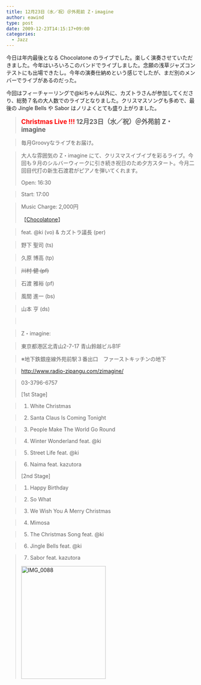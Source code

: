 ```yaml
---
title: 12月23日（水／祝）＠外苑前 Z・imagine
author: eawind
type: post
date: 2009-12-23T14:15:17+09:00
categories:
  - Jazz
---
```

今日は年内最後となる Chocolatone のライブでした。楽しく演奏させていただきました。今年はいろいろこのバンドでライブしました。念願の浅草ジャズコンテストにも出場できたし。今年の演奏仕納めという感じでしたが、まだ別のメンバーでライブがあるのだった。

今回はフィーチャーリングで@kiちゃん以外に、カズトラさんが参加してくださり、総勢７名の大人数でのライブとなりました。クリスマスソングも多めで、最後の Jingle Bells や Sabor はノリよくとても盛り上がりました。

> **<big><strong><span style="color: #ff0000;">Christmas Live !!!</span></strong> 12月23日（水／祝）＠外苑前 Z・imagine</big>**

> 毎月Groovyなライブをお届け。

> 大人な雰囲気の Z・imagine にて、クリスマスイブイブを彩るライブ。今回も９月のシルバーウィークに引き続き祝日のため夕方スタート。今月二回目代打の新生石渡君がピアノを弾いてくれます。
>
> Open: 16:30

> Start: 17:00

> Music Charge: 2,000円
>
> 【[Chocolatone][1]】

> feat. @ki (vo) & カズトラ議長 (per)

> 野下 聖司 (ts)

> 久原 博高 (tp)

> <span style="text-decoration: line-through;">川村 健 (pf)</span>

> 石渡 雅裕 (pf)

> 風間 進一 (bs)

> 山本 亨 (ds)

> <br clear="all" />

> Z・imagine:

> 東京都港区北青山2-7-17 青山鈴越ビルB1F

> ※地下鉄銀座線外苑前駅３番出口　ファーストキッチンの地下

> http://www.radio-zipangu.com/zimagine/

> 03-3796-6757
>
> [1st Stage]

> 1. White Christmas

> 2. Santa Claus Is Coming Tonight

> 3. People Make The World Go Round

> 4. Winter Wonderland feat. @ki

> 5. Street Life feat. @ki

> 6. Naima feat. kazutora
>
> [2nd Stage]

> 1. Happy Birthday

> 2. So What

> 3. We Wish You A Merry Christmas

> 4. Mimosa

> 5. The Christmas Song feat. @ki

> 6. Jingle Bells feat. @ki

> 7. Sabor feat. kazutora
>
> <span class="mt-enclosure mt-enclosure-image" style="display: inline;"><a href="/img/2009/12/IMG_0088.jpg"><img class="alignnone size-medium wp-image-875" src="/img/2009/12/IMG_0088.jpg" alt="IMG_0088" width="225" height="300" srcset="/img/2009/12/IMG_0088.jpg 225w, /img/2009/12/IMG_0088-768x1024.jpg 768w, /img/2009/12/IMG_0088.jpg 1536w" sizes="(max-width: 225px) 100vw, 225px" /></a></span>

 [1]: http://www.eawind.net/?page_id=930
